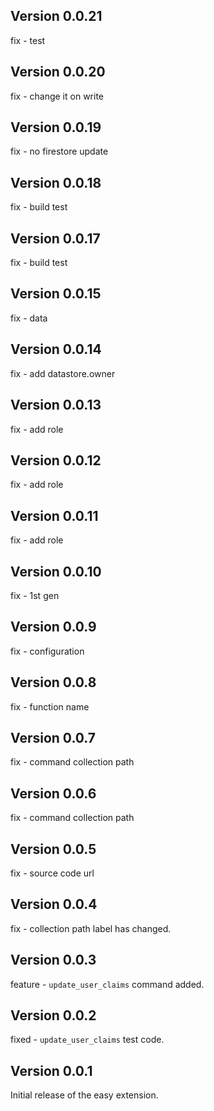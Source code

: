 ## Version 0.0.21

fix - test


## Version 0.0.20

fix - change it on write

## Version 0.0.19

fix - no firestore update

## Version 0.0.18

fix - build test


## Version 0.0.17

fix - build test

## Version 0.0.15

fix - data

## Version 0.0.14

fix - add datastore.owner


## Version 0.0.13

fix - add role

## Version 0.0.12

fix - add role


## Version 0.0.11

fix - add role


## Version 0.0.10

fix - 1st gen


## Version 0.0.9

fix - configuration

## Version 0.0.8

fix - function name


## Version 0.0.7

fix - command collection path


## Version 0.0.6

fix - command collection path


## Version 0.0.5

fix - source code url

## Version 0.0.4

fix - collection path label has changed.

## Version 0.0.3

feature - `update_user_claims` command added.

## Version 0.0.2


fixed - `update_user_claims` test code.

## Version 0.0.1

Initial release of the easy extension.
